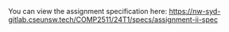 You can view the assignment specification here: https://nw-syd-gitlab.cseunsw.tech/COMP2511/24T1/specs/assignment-ii-spec
